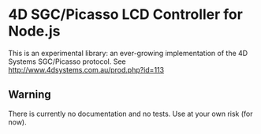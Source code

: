 # 4D SGC/Picasso LCD Controller for Node.js

This is an experimental library: an ever-growing implementation of the 4D Systems SGC/Picasso protocol.  See http://www.4dsystems.com.au/prod.php?id=113

## Warning

There is currently no documentation and no tests.  Use at your own risk (for now).
